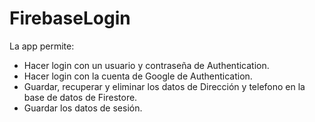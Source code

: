 # FirebaseLogin

La app permite:
- Hacer login con un usuario y contraseña de Authentication.
- Hacer login con la cuenta de Google de Authentication.
- Guardar, recuperar y eliminar los datos de Dirección y telefono en la base de datos de Firestore.
- Guardar los datos de sesión.
